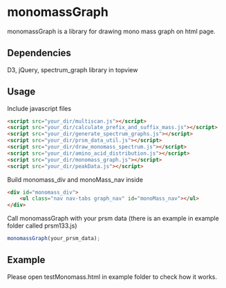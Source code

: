 # monomassGraph

monomassGraph is a library for drawing mono mass graph on html page.

## Dependencies

D3, jQuery, spectrum_graph library in topview

## Usage

Include javascript files
```html
<script src="your_dir/multiscan.js"></script>
<script src="your_dir/calculate_prefix_and_suffix_mass.js"></script>
<script src="your_dir/generate_spectrum_graphs.js"></script>
<script src="your_dir/prsm_data_util.js"></script>
<script src="your_dir/draw_monomass_spectrum.js"></script>
<script src="your_dir/amino_acid_distribution.js"></script>
<script src="your_dir/monomass_graph.js"></script>
<script src="your_dir/peakData.js"></script>
```

Build monomass_div and monoMass_nav inside
```html
<div id="monomass_div">
    <ul class="nav nav-tabs graph_nav" id="monoMass_nav"></ul>
</div>
```

Call monomassGraph with your prsm data (there is an example in example folder called prsm133.js)
```javascript
monomassGraph(your_prsm_data);
```

## Example

Please open testMonomass.html in example folder to check how it works.